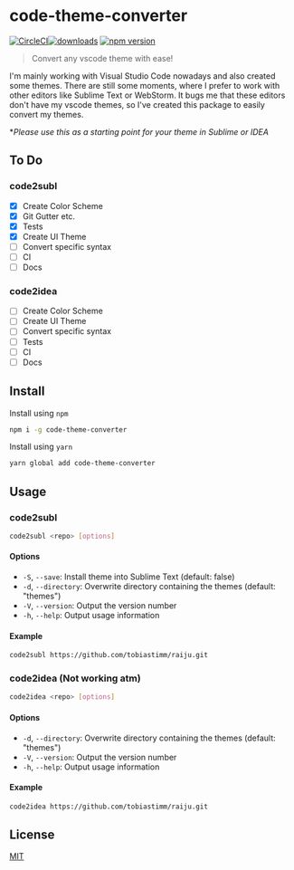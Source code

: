 # code-theme-converter

[![CircleCI](https://circleci.com/gh/tobiastimm/code-theme-converter.svg?style=svg)](https://circleci.com/gh/tobiastimm/code-theme-converter)[![downloads](http://img.shields.io/npm/dm/code-theme-converter.svg?style=flat)](https://www.npmjs.org/package/code-theme-converter) [![npm version](https://badge.fury.io/js/code-theme-converter.svg)](https://www.npmjs.com/package/code-theme-converter)

> Convert any vscode theme with ease!

I'm mainly working with Visual Studio Code nowadays and also created some themes. There are still some moments, where I prefer to work with other editors like Sublime Text or WebStorm. It bugs me that these editors don't have my vscode themes, so I've created this package to easily convert my themes.

\*_Please use this as a starting point for your theme in Sublime or IDEA_

## To Do

### code2subl

- [x] Create Color Scheme
- [x] Git Gutter etc.
- [x] Tests
- [x] Create UI Theme
- [ ] Convert specific syntax
- [ ] CI
- [ ] Docs

### code2idea

- [ ] Create Color Scheme
- [ ] Create UI Theme
- [ ] Convert specific syntax
- [ ] Tests
- [ ] CI
- [ ] Docs

## Install

Install using `npm`

```sh
npm i -g code-theme-converter
```

Install using `yarn`

```sh
yarn global add code-theme-converter
```

## Usage

### code2subl

```sh
code2subl <repo> [options]
```

#### Options

- `-S`, `--save`: Install theme into Sublime Text (default: false)
- `-d`, `--directory`: Overwrite directory containing the themes (default: "themes")
- `-V`, `--version`: Output the version number
- `-h`, `--help`: Output usage information

#### Example

```sh
code2subl https://github.com/tobiastimm/raiju.git
```

### code2idea (Not working atm)

```sh
code2idea <repo> [options]
```

#### Options

- `-d`, `--directory`: Overwrite directory containing the themes (default: "themes")
- `-V`, `--version`: Output the version number
- `-h`, `--help`: Output usage information

#### Example

```sh
code2idea https://github.com/tobiastimm/raiju.git
```

## License

[MIT](./LICENSE)
